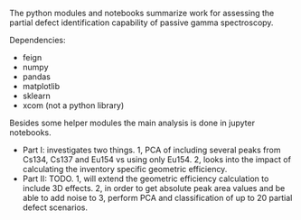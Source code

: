 The python modules and notebooks summarize work for assessing the partial defect identification capability of passive gamma spectroscopy.

Dependencies:

- feign
- numpy
- pandas
- matplotlib
- sklearn
- xcom (not a python library)

Besides some helper modules the main analysis is done in jupyter notebooks.

- Part I: investigates two things. 1, PCA of including several peaks from Cs134, Cs137 and Eu154 vs using only Eu154. 2, looks into the impact of calculating the inventory specific geometric efficiency.
- Part II: TODO. 1, will extend the geometric efficiency calculation to include 3D effects. 2, in order to get absolute peak area values and be able to add noise to  3, perform PCA and classification of up to 20 partial defect scenarios.
